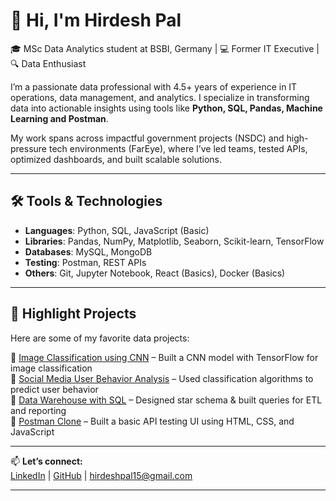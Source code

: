 # 👋 Hi, I'm Hirdesh Pal

🎓 MSc Data Analytics student at BSBI, Germany | 💻 Former IT Executive | 🔍 Data Enthusiast

I’m a passionate data professional with 4.5+ years of experience in IT operations, data management, and analytics. I specialize in transforming data into actionable insights using tools like **Python, SQL, Pandas, Machine Learning and Postman**.

My work spans across impactful government projects (NSDC) and high-pressure tech environments (FarEye), where I’ve led teams, tested APIs, optimized dashboards, and built scalable solutions.

---

## 🛠️ Tools & Technologies
- **Languages**: Python, SQL, JavaScript (Basic)
- **Libraries**: Pandas, NumPy, Matplotlib, Seaborn, Scikit-learn, TensorFlow
- **Databases**: MySQL, MongoDB
- **Testing**: Postman, REST APIs
- **Others**: Git, Jupyter Notebook, React (Basics), Docker (Basics)

---

## 📌 Highlight Projects
Here are some of my favorite data projects:

🔹 [Image Classification using CNN](https://github.com/Hirdeshpal15) – Built a CNN model with TensorFlow for image classification  
🔹 [Social Media User Behavior Analysis](https://github.com/Hirdeshpal15) – Used classification algorithms to predict user behavior  
🔹 [Data Warehouse with SQL](https://github.com/Hirdeshpal15) – Designed star schema & built queries for ETL and reporting  
🔹 [Postman Clone](https://github.com/Hirdeshpal15) – Built a basic API testing UI using HTML, CSS, and JavaScript  

---

📫 **Let’s connect:**  
[LinkedIn](https://www.linkedin.com/in/hirdesh-pal-1a5445166) | [GitHub](https://github.com/Hirdeshpal15) | hirdeshpal15@gmail.com

---

